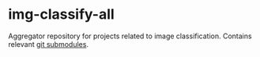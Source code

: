 # img-classify-all
Aggregator repository for projects related to image classification. Contains relevant [git submodules](https://git-scm.com/book/en/v2/Git-Tools-Submodules).
